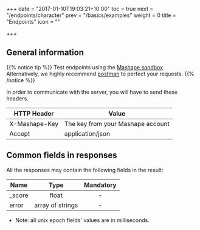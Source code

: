 +++
date = "2017-01-10T19:03:21+10:00"
toc = true
next = "/endpoints/character"
prev = "/basics/examples"
weight = 0
title = "Endpoints"
icon = "<b class='fa fa-sitemap'></b>"

+++

## General information

{{% notice tip %}}
Test endpoints using the [Mashape sandbox](https://market.mashape.com/igdbcom/internet-game-database). Alternatively, we highly recommend [postman](https://www.getpostman.com/) to perfect your requests.
{{% /notice %}}

In order to communicate with the server, you will have to send these headers.

| HTTP Header   | Value |
| ------------- | ----- |
| X-Mashape-Key | The key from your Mashape account |
| Accept        | application/json |

## Common fields in responses

All the responses may contain the following fields in the result:

| Name   | Type             | Mandatory |
| ------ |:----------------:|:---------:|
| _score | float            |     -     |
| error  | array of strings |     -     |

* Note: all unix epoch fields' values are in milliseconds.
